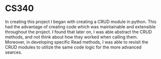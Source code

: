 # CS340

In creating this project I began with creating a CRUD module in python. 
This had the advantage of creating code which was maintainable and extensible throughout the project.
I found that later on, I was able abstract the CRUD methods, and not think about how they worked when calling them. 
Moreover, in developing specific Read methods, I was able to revisit the CRUD modules to utilize the same code logic
for the more advanced searces.
